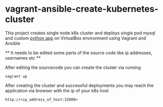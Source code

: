 # vagrant-ansible-create-kubernetes-cluster

This project creates single node k8s cluster and deploys single pod mysql and custom [python app](https://github.com/sefacanacar/basic-python-app-for-docker) on VirtualBox environment using Vagrant and Ansible 

** It needs to be edited some parts of the source code like ip addresses, usernames etc **

After editing the sourcecode you can create the cluster via running
```
vagrant up
```

After creating the cluster and successful deployments you may reach the application via browser with the ip of your k8s host 

```
http://<ip_address_of_host:32000>
```
